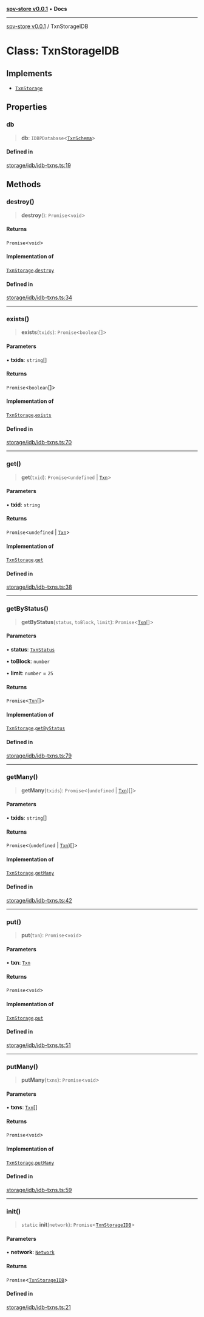 [**spv-store v0.0.1**](../README.md) • **Docs**

***

[spv-store v0.0.1](../globals.md) / TxnStorageIDB

# Class: TxnStorageIDB

## Implements

- [`TxnStorage`](../interfaces/TxnStorage.md)

## Properties

### db

> **db**: `IDBPDatabase`\<[`TxnSchema`](../interfaces/TxnSchema.md)\>

#### Defined in

[storage/idb/idb-txns.ts:19](https://github.com/shruggr/ts-casemod-spv/blob/e76938ede3d1388f9d1a1c2ddcbe0c172bd9233b/src/storage/idb/idb-txns.ts#L19)

## Methods

### destroy()

> **destroy**(): `Promise`\<`void`\>

#### Returns

`Promise`\<`void`\>

#### Implementation of

[`TxnStorage`](../interfaces/TxnStorage.md).[`destroy`](../interfaces/TxnStorage.md#destroy)

#### Defined in

[storage/idb/idb-txns.ts:34](https://github.com/shruggr/ts-casemod-spv/blob/e76938ede3d1388f9d1a1c2ddcbe0c172bd9233b/src/storage/idb/idb-txns.ts#L34)

***

### exists()

> **exists**(`txids`): `Promise`\<`boolean`[]\>

#### Parameters

• **txids**: `string`[]

#### Returns

`Promise`\<`boolean`[]\>

#### Implementation of

[`TxnStorage`](../interfaces/TxnStorage.md).[`exists`](../interfaces/TxnStorage.md#exists)

#### Defined in

[storage/idb/idb-txns.ts:70](https://github.com/shruggr/ts-casemod-spv/blob/e76938ede3d1388f9d1a1c2ddcbe0c172bd9233b/src/storage/idb/idb-txns.ts#L70)

***

### get()

> **get**(`txid`): `Promise`\<`undefined` \| [`Txn`](../interfaces/Txn.md)\>

#### Parameters

• **txid**: `string`

#### Returns

`Promise`\<`undefined` \| [`Txn`](../interfaces/Txn.md)\>

#### Implementation of

[`TxnStorage`](../interfaces/TxnStorage.md).[`get`](../interfaces/TxnStorage.md#get)

#### Defined in

[storage/idb/idb-txns.ts:38](https://github.com/shruggr/ts-casemod-spv/blob/e76938ede3d1388f9d1a1c2ddcbe0c172bd9233b/src/storage/idb/idb-txns.ts#L38)

***

### getByStatus()

> **getByStatus**(`status`, `toBlock`, `limit`): `Promise`\<[`Txn`](../interfaces/Txn.md)[]\>

#### Parameters

• **status**: [`TxnStatus`](../enumerations/TxnStatus.md)

• **toBlock**: `number`

• **limit**: `number` = `25`

#### Returns

`Promise`\<[`Txn`](../interfaces/Txn.md)[]\>

#### Implementation of

[`TxnStorage`](../interfaces/TxnStorage.md).[`getByStatus`](../interfaces/TxnStorage.md#getbystatus)

#### Defined in

[storage/idb/idb-txns.ts:79](https://github.com/shruggr/ts-casemod-spv/blob/e76938ede3d1388f9d1a1c2ddcbe0c172bd9233b/src/storage/idb/idb-txns.ts#L79)

***

### getMany()

> **getMany**(`txids`): `Promise`\<(`undefined` \| [`Txn`](../interfaces/Txn.md))[]\>

#### Parameters

• **txids**: `string`[]

#### Returns

`Promise`\<(`undefined` \| [`Txn`](../interfaces/Txn.md))[]\>

#### Implementation of

[`TxnStorage`](../interfaces/TxnStorage.md).[`getMany`](../interfaces/TxnStorage.md#getmany)

#### Defined in

[storage/idb/idb-txns.ts:42](https://github.com/shruggr/ts-casemod-spv/blob/e76938ede3d1388f9d1a1c2ddcbe0c172bd9233b/src/storage/idb/idb-txns.ts#L42)

***

### put()

> **put**(`txn`): `Promise`\<`void`\>

#### Parameters

• **txn**: [`Txn`](../interfaces/Txn.md)

#### Returns

`Promise`\<`void`\>

#### Implementation of

[`TxnStorage`](../interfaces/TxnStorage.md).[`put`](../interfaces/TxnStorage.md#put)

#### Defined in

[storage/idb/idb-txns.ts:51](https://github.com/shruggr/ts-casemod-spv/blob/e76938ede3d1388f9d1a1c2ddcbe0c172bd9233b/src/storage/idb/idb-txns.ts#L51)

***

### putMany()

> **putMany**(`txns`): `Promise`\<`void`\>

#### Parameters

• **txns**: [`Txn`](../interfaces/Txn.md)[]

#### Returns

`Promise`\<`void`\>

#### Implementation of

[`TxnStorage`](../interfaces/TxnStorage.md).[`putMany`](../interfaces/TxnStorage.md#putmany)

#### Defined in

[storage/idb/idb-txns.ts:59](https://github.com/shruggr/ts-casemod-spv/blob/e76938ede3d1388f9d1a1c2ddcbe0c172bd9233b/src/storage/idb/idb-txns.ts#L59)

***

### init()

> `static` **init**(`network`): `Promise`\<[`TxnStorageIDB`](TxnStorageIDB.md)\>

#### Parameters

• **network**: [`Network`](../type-aliases/Network.md)

#### Returns

`Promise`\<[`TxnStorageIDB`](TxnStorageIDB.md)\>

#### Defined in

[storage/idb/idb-txns.ts:21](https://github.com/shruggr/ts-casemod-spv/blob/e76938ede3d1388f9d1a1c2ddcbe0c172bd9233b/src/storage/idb/idb-txns.ts#L21)
